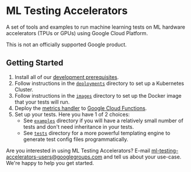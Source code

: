 # ML Testing Accelerators

A set of tools and examples to run machine learning tests on ML hardware
accelerators (TPUs or GPUs) using Google Cloud Platform.

This is not an officially supported Google product.

## Getting Started

1. Install all of our [development prerequisites](doc/developing.md#Prerequisites).
1. Follow instructions in the [`deployments`](deployments/README.md) directory to set up a Kubernetes Cluster.
1. Follow instructions in the [`images`](images/README.md) directory to set up the Docker image that your tests will run.
1. Deploy the [metrics handler](metrics_handler/README.md) to [Google Cloud Functions](https://cloud.google.com/functions).
1. Set up your tests. Here you have 1 of 2 choices:
    * See [`examples`](examples/README.md) directory if you will have a relatively small number of tests and don't need inheritance in your tests.
    * See [`tests`](tests/README.md) directory for a more powerful templating engine to generate test config files programmatically.

Are you interested in using ML Testing Accelerators? E-mail [ml-testing-accelerators-users@googlegroups.com](mailto:ml-testing-accelerators-users@googlegroups.com) and tell us about your use-case. We're happy to help you get started.
